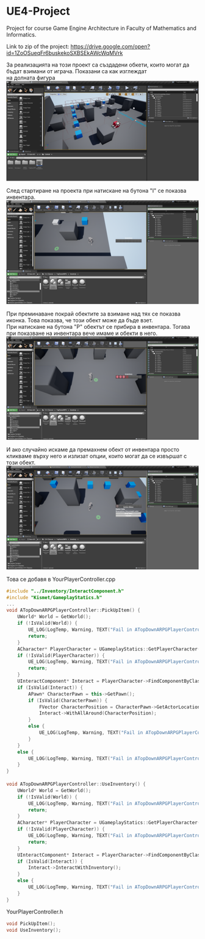 # UE4-Project

Project for course Game Engine Architecture in Faculty of Mathematics and Informatics.

Link to zip of the project: https://drive.google.com/open?id=1ZoOSueqFr6buskekoSXBSEkAWcWqMVrk

За реализацията на този проект са създадени обкети, които могат да бъдат взимани от играча. Показани са как изглеждат  
на долната фигура
![alt text](https://github.com/georgistoilov8/UE4-Projects/blob/master/Inventory/inventory_1.png "Inventory_1")

След стартиране на проекта при натискане на бутона "I" се показва инвентара.
![alt text](https://github.com/georgistoilov8/UE4-Projects/blob/master/Inventory/inventory_2.png "Inventory_2")

При преминаване покрай обектите за взимане над тях се показва иконка. Това показва, че този обект може да бъде взет.  
При натискане на бутона "P" обектът се прибира в инвентара. Тогава при показване на инвентара вече имаме и обекти в него.
![alt text](https://github.com/georgistoilov8/UE4-Projects/blob/master/Inventory/inventory_3.png "Inventory_3")

И ако случайно искаме да премахнем обект от инвентара просто кликваме върху него и излизат опции, които могат да се извършат с този обект.
![alt text](https://github.com/georgistoilov8/UE4-Projects/blob/master/Inventory/inventory_4.png "Inventory_4")

Това се добавя в YourPlayerController.cpp
```c++
#include "../Inventory/InteractComponent.h"
#include "Kismet/GameplayStatics.h"
...
void ATopDownARPGPlayerController::PickUpItem() {
	UWorld* World = GetWorld();
	if (!IsValid(World)) {
		UE_LOG(LogTemp, Warning, TEXT("Fail in ATopDownARPGPlayerController::PickUpItem. World is nullptr"));
		return;
	}
	ACharacter* PlayerCharacter = UGameplayStatics::GetPlayerCharacter(World, 0);
	if (!IsValid(PlayerCharacter)) {
		UE_LOG(LogTemp, Warning, TEXT("Fail in ATopDownARPGPlayerController::PickUpItem. PlayerCharacter is nullptr"));
		return;
	}
	UInteractComponent* Interact = PlayerCharacter->FindComponentByClass<UInteractComponent>();
	if (IsValid(Interact)) {
		APawn* CharacterPawn = this->GetPawn();
		if (IsValid(CharacterPawn)) {
			FVector CharacterPosition = CharacterPawn->GetActorLocation();
			Interact->WithAllAround(CharacterPosition);
		}
		else {
			UE_LOG(LogTemp, Warning, TEXT("Fail in ATopDownARPGPlayerController::PickUpItem. CharacterPawn is nullptr"));
		}
	}
	else {
		UE_LOG(LogTemp, Warning, TEXT("Fail in ATopDownARPGPlayerController::PickUpItem. Interact is nullptr"));
	}
}

void ATopDownARPGPlayerController::UseInventory() {
	UWorld* World = GetWorld();
	if (!IsValid(World)) {
		UE_LOG(LogTemp, Warning, TEXT("Fail in ATopDownARPGPlayerController::UseInventory. World is nullptr"));
		return;
	}
	ACharacter* PlayerCharacter = UGameplayStatics::GetPlayerCharacter(World, 0);
	if (!IsValid(PlayerCharacter)) {
		UE_LOG(LogTemp, Warning, TEXT("Fail in ATopDownARPGPlayerController::UseInventory. PlayerCharacter is nullptr"));
		return;
	}
	UInteractComponent* Interact = PlayerCharacter->FindComponentByClass<UInteractComponent>();
	if (IsValid(Interact)) {
		Interact->InteractWithInventory();
	}
	else {
		UE_LOG(LogTemp, Warning, TEXT("Fail in ATopDownARPGPlayerController::UseInventory. Interact is nullptr"));
	}
}
```
YourPlayerController.h
```c++
void PickUpItem();
void UseInventory();
```

